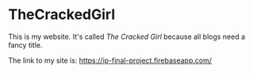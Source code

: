 # TheCrackedGirl

This is my website. It's called *The Cracked Girl* because all blogs need a fancy title.

The link to my site is: https://ip-final-project.firebaseapp.com/

